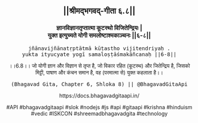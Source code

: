 <center><h2>||श्रीमद्‍भगवद्‍-गीता ६.८||</h2>
<h3>ज्ञानविज्ञानतृप्तात्मा कूटस्थो विजितेन्द्रियः |<br/>युक्त इत्युच्यते योगी समलोष्टाश्मकाञ्चनः ||६-८||</h3>
<pre>jñānavijñānatṛptātmā kūṭastho vijitendriyaḥ .<br/>yukta ityucyate yogī samaloṣṭāśmakāñcanaḥ ||6-8||</pre>
<p>।।6.8।। जो योगी ज्ञान और विज्ञान से तृप्त है, जो विकार रहित (कूटस्थ) और जितेन्द्रिय है, जिसको मिट्टी, पाषाण और कंचन समान है, वह (परमात्मा से) युक्त कहलाता है।।</p>
<pre>(Bhagavad Gita, Chapter 6, Shloka 8) || @BhagavadGitaApi</pre><p>https://docs.bhagavadgitaapi.in/</p><p>#API #bhagavadgitaapi #slok #nodejs #js #api #gitaapi #krishna #hinduism #vedic #ISKCON #shreemadbhagavadgita #technology</p></center>